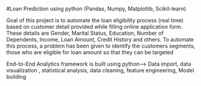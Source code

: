 #Loan Prediction using python (Pandas, Numpy, Matplotlib, Scikit-learn)

Goal of this project is to automate the loan eligibility process (real time) based on customer detail provided while filling online 
application form. These details are Gender, Marital Status, Education, Number of Dependents, Income, Loan Amount, Credit History and others.
To automate this process, a problem has been given to identify the customers segments, those who are eligible for loan amount so that they 
can be targeted

End-to-End Analytics framework is built using python--> Data import, data visualization , statistical analysis, data cleaning, feature engineering, Model building 
